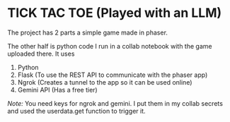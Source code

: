 # TICK TAC TOE (Played with an LLM)

The project has 2 parts a simple game made in phaser.

The other half is python code I run in a collab notebook with the game uploaded there. It uses
1. Python
2. Flask (To use the REST API to communicate with the phaser app)
3. Ngrok (Creates a tunnel to the app so it can be used online)
4. Gemini API (Has a free tier)

*Note:* You need keys for ngrok and gemini. I put them in my collab secrets and used the userdata.get function to trigger it. 